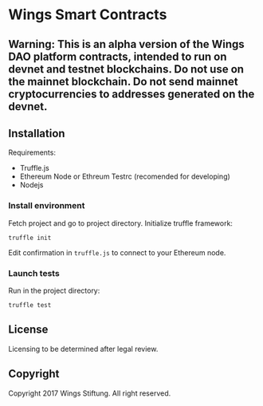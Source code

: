 # Wings Smart Contracts

## Warning: This is an alpha version of the Wings DAO platform contracts, intended to run on devnet and testnet blockchains. Do not use on the mainnet blockchain. Do not send mainnet cryptocurrencies to addresses generated on the devnet. 

## Installation

Requirements:
  - Truffle.js
  - Ethereum Node  or Ethreum Testrc (recomended for developing)
  - Nodejs

### Install environment

Fetch project and go to project directory. Initialize truffle framework:

```
truffle init
```

Edit confirmation in `truffle.js` to connect to your Ethereum node.

### Launch tests

Run in the project directory:

```
truffle test
```

## License

Licensing to be determined after legal review.

## Copyright

Copyright 2017 Wings Stiftung. All right reserved.
